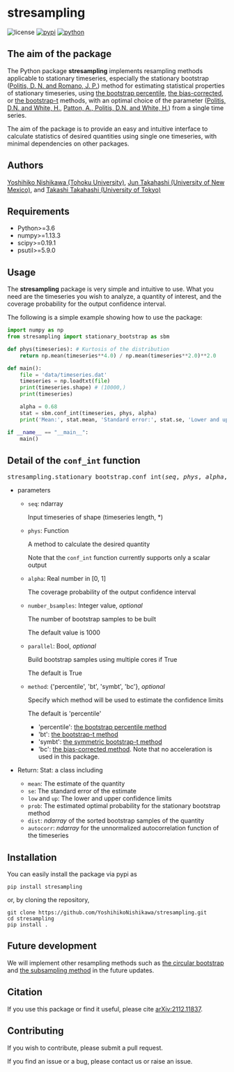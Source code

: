 

# **stresampling**

![license](https://img.shields.io/badge/license-GPLv3-brightgreen)
[![pypi](https://img.shields.io/pypi/v/stresampling)](https://pypi.python.org/pypi/stresampling)
[![python](https://img.shields.io/pypi/pyversions/stresampling)](https://pypi.python.org/pypi/stresampling)
## The aim of the package

The Python package **stresampling** implements resampling methods applicable to stationary timeseries, especially the stationary bootstrap ([Politis, D. N. and Romano, J. P.](https://www.jstor.org/stable/2290993)) method for estimating statistical properties of stationary timeseries, using 
[the bootstrap percentile](https://www.taylorfrancis.com/books/mono/10.1201/9780429246593/introduction-bootstrap-bradley-efron-tibshirani), 
[the bias-corrected](https://projecteuclid.org/journals/statistical-science/volume-11/issue-3/Bootstrap-confidence-intervals/10.1214/ss/1032280214.full), 
or [the bootstrap-t](https://projecteuclid.org/journals/statistical-science/volume-11/issue-3/Bootstrap-confidence-intervals/10.1214/ss/1032280214.full) methods, 
with an optimal choice of the parameter 
([Politis, D.N. and White, H.](http://www.tandfonline.com/doi/abs/10.1081/ETC-120028836), [Patton, A., Politis, D.N. and White, H.](http://www.tandfonline.com/doi/abs/10.1080/07474930802459016)) from a single time series. 

The aim of the package is to provide an easy and intuitive interface to calculate statistics of desired quantities using single one timeseries, with minimal dependencies on other packages.

## Authors
[Yoshihiko Nishikawa (Tohoku University)](mailto:yoshihiko.nishikawa.a7@tohoku.ac.jp), [Jun Takahashi (University of New Mexico)](https://github.com/JunGitef17), and [Takashi Takahashi (University of Tokyo)](https://github.com/takashi-takahashi)



## Requirements
- Python>=3.6
- numpy>=1.13.3
- scipy>=0.19.1
- psutil>=5.9.0


## Usage
The **stresampling** package is very simple and intuitive to use. What you need are the timeseries you wish to analyze, a quantity of interest, and the coverage probability for the output confidence interval.

The following is a simple example showing how to use the package:
```python
import numpy as np
from stresampling import stationary_bootstrap as sbm

def phys(timeseries): # Kurtosis of the distribution
    return np.mean(timeseries**4.0) / np.mean(timeseries**2.0)**2.0

def main():
    file = 'data/timeseries.dat'
    timeseries = np.loadtxt(file)
    print(timeseries.shape) # (10000,)
    print(timeseries)

    alpha = 0.68
    stat = sbm.conf_int(timeseries, phys, alpha)
    print('Mean:', stat.mean, 'Standard error:', stat.se, 'Lower and upper confidence limits:', stat.low, stat.up)

if __name__ == "__main__":
    main()
```


## Detail of the `conf_int` function

<pre>
stresampling.stationary_bootstrap.conf_int(<i>seq</i>, <i>phys</i>, <i>alpha</i>, <i>number_bsamples</i>, <i>parallel=True</i>, <i>method='percentile'</i>)
</pre>

- parameters

    - `seq`: ndarray
        
        Input timeseries of shape (timeseries length, *)

    - `phys`: Function
    
        A method to calculate the desired quantity

        Note that the `conf_int` function currently supports only a scalar output

    - `alpha`: Real number in [0, 1]

        The coverage probability of the output confidence interval

    - `number_bsamples`: Integer value, *optional*

        The number of bootstrap samples to be built

        The default value is 1000

    - `parallel`: Bool, *optional*

        Build bootstrap samples using multiple cores if True

        The default is True

    - `method`: {'percentile', 'bt', 'symbt', 'bc'}, *optional*

        Specify which method will be used to estimate the confidence limits

        The default is 'percentile'

        - 'percentile': [the bootstrap percentile method](https://www.taylorfrancis.com/books/mono/10.1201/9780429246593/)
        - 'bt': [the bootstrap-t method](https://projecteuclid.org/journals/annals-of-statistics/volume-24/issue-5/Second-order-correctness-of-the-blockwise-bootstrap-for-stationary-observations/10.1214/aos/1069362303.full)
        - 'symbt': [the symmetric bootstrap-t method](https://www.tandfonline.com/doi/abs/10.1080/10485250600687812)
        - 'bc': [the bias-corrected method](https://projecteuclid.org/journals/statistical-science/volume-11/issue-3/Bootstrap-confidence-intervals/10.1214/ss/1032280214.full). Note that no acceleration is used in this package.

- Return: Stat: a class including
    - `mean`: The estimate of the quantity
    - `se`: The standard error of the estimate
    - `low` and `up`: The lower and upper confidence limits
    - `prob`: The estimated optimal probability for the stationary bootstrap method 
    - `dist`: *ndarray* of the sorted bootstrap samples of the quantity
    - `autocorr`: *ndarray* for the unnormalized autocorrelation function of the timeseries

## Installation

You can easily install the package via pypi as
```shell
pip install stresampling
```
or, by cloning the repository,
```shell
git clone https://github.com/YoshihikoNishikawa/stresampling.git
cd stresampling
pip install .
```

## Future development

We will implement other resampling methods such as [the circular bootstrap](https://www.wiley.com/Exploring+the+Limits+of+Bootstrap-p-9780471536314) and [the subsampling method](https://projecteuclid.org/journals/annals-of-statistics/volume-22/issue-4/Large-Sample-Confidence-Regions-Based-on-Subsamples-under-Minimal-Assumptions/10.1214/aos/1176325770.full) in the future updates.

## Citation

If you use this package or find it useful, please cite [arXiv:2112.11837](https://arxiv.org/abs/2112.11837).

## Contributing
If you wish to contribute, please submit a pull request.

If you find an issue or a bug, please contact us or raise an issue. 
